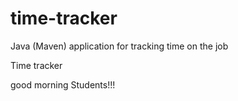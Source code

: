 # time-tracker
Java (Maven) application for tracking time on the job 

Time tracker

good morning Students!!!
